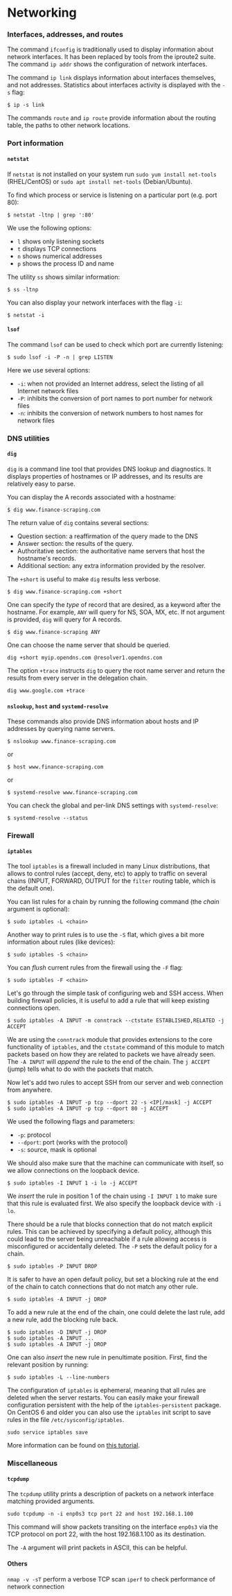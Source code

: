 # Networking

### Interfaces, addresses, and routes

The command `ifconfig` is traditionally used to display information about
network interfaces. It has been replaced by tools from the iproute2 suite. The
command `ip addr` shows the configuration of network interfaces.

The command `ip link` displays information about interfaces themselves, and not
addresses. Statistics about interfaces activity is displayed with the `-s`
flag: 

```
$ ip -s link
```

The commands `route` and `ip route` provide information about the routing
table, the paths to other network locations.

### Port information

#### `netstat`

If `netstat` is not installed on your system run `sudo yum install net-tools`
(RHEL/CentOS) or `sudo apt install net-tools` (Debian/Ubuntu).

To find which process or service is listening on a particular port (e.g. port
80):

```
$ netstat -ltnp | grep ':80'
```

We use the following options:

* `l` shows only listening sockets
* `t` displays TCP connections
* `n` shows numerical addresses
* `p` shows the process ID and name

The utility `ss` shows similar information:

```
$ ss -ltnp
```

You can also display your network interfaces with the flag `-i`:

```
$ netstat -i
```

#### `lsof`

The command `lsof` can be used to check which port are currently listening:

```
$ sudo lsof -i -P -n | grep LISTEN
```

Here we use several options:

* `-i`: when not provided an Internet address, select the listing of
all Internet network files
* `-P`: inhibits the conversion of port names to port number for network files
* `-n`: inhibits the conversion of network numbers to host names for network files

### DNS utilities

#### `dig`

`dig` is a command line tool that provides DNS lookup and diagnostics. It
displays properties of hostnames or IP addresses, and its results are
relatively easy to parse.

You can display the A records associated with a hostname:

```
$ dig www.finance-scraping.com
```

The return value of `dig` contains several sections:

* Question section: a reaffirmation of the query made to the DNS
* Answer section: the results of the query.
* Authoritative section: the authoritative name servers that host the hostname's
  records.
* Additional section: any extra information provided by the resolver.

The `+short` is useful to make `dig` results less verbose.

```
$ dig www.finance-scraping.com +short
```

One can specify the *type* of record that are desired, as a keyword after the
hostname. For example, `ANY` will query for NS, SOA, MX, etc. If not argument
is provided, `dig` will query for A records.

```
$ dig www.finance-scraping ANY
```

One can choose the name server that should be queried.

```
dig +short myip.opendns.com @resolver1.opendns.com
```

The option `+trace` instructs `dig` to query the root name server and return
the results from every server in the delegation chain.

```
dig www.google.com +trace
```

#### `nslookup`, `host` and `systemd-resolve`

These commands also provide DNS information about hosts and IP addresses by
querying name servers.

```
$ nslookup www.finance-scraping.com
```

or

```
$ host www.finance-scraping.com
```

or 

```
$ systemd-resolve www.finance-scraping.com
```

You can check the global and per-link DNS settings with `systemd-resolve`:

```
$ systemd-resolve --status
```

### Firewall

#### `iptables`

The tool `iptables` is a firewall included in many Linux distributions, that
allows to control rules (accept, deny, etc) to apply to traffic on several
chains (INPUT, FORWARD, OUTPUT for the `filter` routing table, which is the
default one).

You can list rules for a chain by running the following command (the *chain*
argument is optional):

```
$ sudo iptables -L <chain>
```

Another way to print rules is to use the `-S` flat, which gives a bit more
information about rules (like devices):

```
$ sudo iptables -S <chain>
```

You can *flush* current rules from the firewall using the `-F` flag:

```
$ sudo iptables -F <chain>
```

Let's go through the simple task of configuring web and SSH access.
When building firewall policies, it is useful to add a rule that will keep
existing connections open.

```
$ sudo iptables -A INPUT -m conntrack --ctstate ESTABLISHED,RELATED -j ACCEPT
```

We are using the `conntrack` module that provides extensions to the core
functionality of `iptables`, and the `ctstate` command of this module to
match packets based on how they are related to packets we have already seen.
The `-A INPUT` will *append* the rule to the end of the chain. The `j ACCEPT`
(jump) tells what to do with the packets that match.

Now let's add two rules to accept SSH from our server and web connection from
anywhere.

```
$ sudo iptables -A INPUT -p tcp --dport 22 -s <IP[/mask] -j ACCEPT
$ sudo iptables -A INPUT -p tcp --dport 80 -j ACCEPT
```

We used the following flags and parameters:

* `-p`: protocol
* `--dport`: port (works with the protocol)
* `-s`: source, mask is optional

We should also make sure that the machine can communicate with itself, so we
allow connections on the loopback device.

```
$ sudo iptables -I INPUT 1 -i lo -j ACCEPT
```

We *insert* the rule in position 1 of the chain using `-I INPUT 1` to make sure
that this rule is evaluated first. We also specify the loopback device with `-i lo`.

There should be a rule that blocks connection that do not match explicit rules.
This can be achieved by specifying a default policy, although this could lead
to the server being unreachable if a rule allowing access is misconfigured or
accidentally deleted. The `-P` sets the default policy for a chain.

```
$ sudo iptables -P INPUT DROP
```

It is safer to have an open default policy, but set a blocking rule at the end
of the chain to catch connections that do not match any other rule.

```
$ sudo iptables -A INPUT -j DROP
```

To add a new rule at the end of the chain, one could delete the last rule,
add a new rule, add the blocking rule back.

```
$ sudo iptables -D INPUT -j DROP
$ sudo iptables -A INPUT ...
$ sudo iptables -A INPUT -j DROP
```

One can also *insert* the new rule in penultimate position. First, find the
relevant position by running:

```
$ sudo iptables -L --line-numbers
```

The configuration of `iptables` is ephemeral, meaning that all rules are
deleted when the server restarts. You can easily make your firewall
configuration persistent with the help of the `iptables-persistent` package. On
CentOS 6 and older you can also use the `iptables` init script to save rules in
the file `/etc/sysconfig/iptables`.

```
sudo service iptables save
```

More information can be found on [this
tutorial](https://www.digitalocean.com/community/tutorials/iptables-essentials-common-firewall-rules-and-commands).

### Miscellaneous

#### `tcpdump`

The `tcpdump` utility prints a description of packets on a network interface
matching provided arguments.

```
sudo tcpdump -n -i enp0s3 tcp port 22 and host 192.168.1.100
```

This command will show packets transiting on the interface `enp0s3` via the TCP
protocol on port 22, with the host 192.168.1.100 as its destination.

The `-A` argument will print packets in ASCII, this can be helpful.

#### Others

`nmap -v -sT` perform a verbose TCP scan
`iperf` to check performance of network connection
